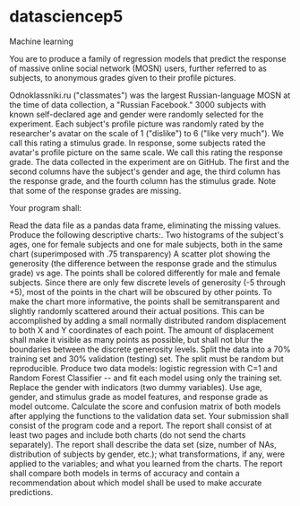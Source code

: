 # datasciencep5
Machine learning

You are to produce a family of regression models that predict the response of massive online social network (MOSN) users, further referred to as subjects, to anonymous grades given to their profile pictures.

Odnoklassniki.ru ("classmates") was the largest Russian-language MOSN at the time of data collection, a "Russian Facebook." 3000 subjects with known self-declared age and gender were randomly selected for the experiment. Each subject's profile picture was randomly rated by the researcher's avatar on the scale of 1 ("dislike") to 6 ("like very much"). We call this rating a stimulus grade. In response, some subjects rated the avatar's profile picture on the same scale. We call this rating the response grade. The data collected in the experiment are on GitHub. The first and the second columns have the subject's gender and age, the third column has the response grade, and the fourth column has the stimulus grade. Note that some of the response grades are missing.

Your program shall:

Read the data file as a pandas data frame, eliminating the missing values.
Produce the following descriptive charts:.
Two histograms of the subject's ages, one for female subjects and one for male subjects, both in the same chart (superimposed with .75 transparency)
A scatter plot showing the generosity (the difference between the response grade and the stimulus grade) vs age. The points shall be colored differently for male and female subjects. Since there are only few discrete levels of generosity (-5 through +5), most of the points in the chart will be obscured by other points. To make the chart more informative, the points shall be semitransparent and slightly randomly scattered around their actual positions. This can be accomplished by adding a small normally distributed random displacement to both X and Y coordinates of each point. The amount of displacement shall make it visible as many points as possible, but shall not blur the boundaries between the discrete generosity levels.
Split the data into a 70% training set and 30% validation (testing) set. The split must be random but reproducible.
Produce two data models: logistic regression with C=1 and Random Forest Classifier -- and fit each model using only the training set. Replace the gender with indicators (two dummy variables). Use age, gender, and stimulus grade as model features, and response grade as model outcome.
Calculate the score and confusion matrix of both models after applying the functions to the validation data set.
Your submission shall consist of the program code and a report. The report shall consist of at least two pages and include both charts (do not send the charts separately). The report shall describe the data set (size, number of NAs, distribution of subjects by gender, etc.); what transformations, if any, were applied to the variables; and what you learned from the charts. The report shall compare both models in terms of accuracy and contain a recommendation about which model shall be used to make accurate predictions.
